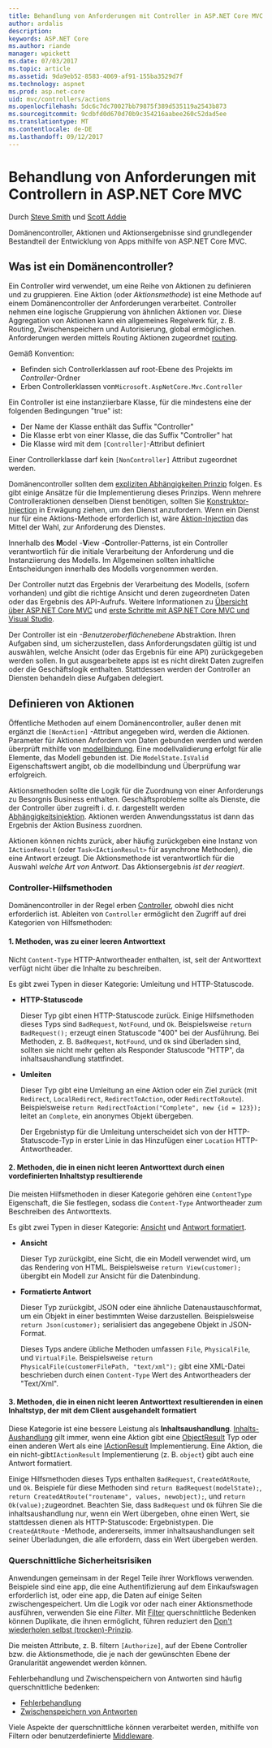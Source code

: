```yaml
---
title: Behandlung von Anforderungen mit Controller in ASP.NET Core MVC
author: ardalis
description: 
keywords: ASP.NET Core
ms.author: riande
manager: wpickett
ms.date: 07/03/2017
ms.topic: article
ms.assetid: 9da9eb52-8583-4069-af91-155ba3529d7f
ms.technology: aspnet
ms.prod: asp.net-core
uid: mvc/controllers/actions
ms.openlocfilehash: 5dc6c7dc70027bb79875f389d535119a2543b873
ms.sourcegitcommit: 9cdbfd0d670d70b9c354216aabee260c52dad5ee
ms.translationtype: MT
ms.contentlocale: de-DE
ms.lasthandoff: 09/12/2017
---
```

# <a name="handling-requests-with-controllers-in-aspnet-core-mvc"></a>Behandlung von Anforderungen mit Controllern in ASP.NET Core MVC

Durch [Steve Smith](https://ardalis.com/) und [Scott Addie](https://github.com/scottaddie)

Domänencontroller, Aktionen und Aktionsergebnisse sind grundlegender Bestandteil der Entwicklung von Apps mithilfe von ASP.NET Core MVC.

## <a name="what-is-a-controller"></a>Was ist ein Domänencontroller?

Ein Controller wird verwendet, um eine Reihe von Aktionen zu definieren und zu gruppieren. Eine Aktion (oder *Aktionsmethode*) ist eine Methode auf einem Domänencontroller der Anforderungen verarbeitet. Controller nehmen eine logische Gruppierung von ähnlichen Aktionen vor. Diese Aggregation von Aktionen kann ein allgemeines Regelwerk für, z. B. Routing, Zwischenspeichern und Autorisierung, global ermöglichen. Anforderungen werden mittels Routing Aktionen zugeordnet [routing](xref:mvc/controllers/routing).

Gemäß Konvention:
* Befinden sich Controllerklassen auf root-Ebene des Projekts im *Controller*-Ordner
* Erben Controllerklassen von`Microsoft.AspNetCore.Mvc.Controller`

Ein Controller ist eine instanziierbare Klasse, für die mindestens eine der folgenden Bedingungen "true" ist:
* Der Name der Klasse enthält das Suffix "Controller" 
* Die Klasse erbt von einer Klasse, die das Suffix "Controller" hat
* Die Klasse wird mit dem `[Controller]`-Attribut definiert

Einer Controllerklasse darf kein `[NonController]` Attribut zugeordnet werden.

Domänencontroller sollten dem [expliziten Abhängigkeiten Prinzip](http://deviq.com/explicit-dependencies-principle/) folgen. Es gibt einige Ansätze für die Implementierung dieses Prinzips. Wenn mehrere Controlleraktionen denselben Dienst benötigen, sollten Sie [Konstruktor-Injection](xref:mvc/controllers/dependency-injection#constructor-injection) in Erwägung ziehen, um den Dienst anzufordern. Wenn ein Dienst nur für eine Aktions-Methode erforderlich ist, wäre [Aktion-Injection](xref:mvc/controllers/dependency-injection#action-injection-with-fromservices) das Mittel der Wahl, zur Anforderung des Dienstes.

Innerhalb des **M**odel -**V**iew -**C**ontroller-Patterns, ist ein Controller verantwortlich für die initiale Verarbeitung der Anforderung und die Instanziierung des Modells. Im Allgemeinen sollten inhaltliche Entscheidungen innerhalb des Modells vorgenommen werden.

Der Controller nutzt das Ergebnis der Verarbeitung des Modells, (sofern vorhanden) und gibt die richtige Ansicht und deren zugeordneten Daten oder das Ergebnis des API-Aufrufs. Weitere Informationen zu [Übersicht über ASP.NET Core MVC](xref:mvc/overview) und [erste Schritte mit ASP.NET Core MVC und Visual Studio](xref:tutorials/first-mvc-app/start-mvc).

Der Controller ist ein *-Benutzeroberflächenebene* Abstraktion. Ihren Aufgaben sind, um sicherzustellen, dass Anforderungsdaten gültig ist und auswählen, welche Ansicht (oder das Ergebnis für eine API) zurückgegeben werden sollen. In gut ausgearbeitete apps ist es nicht direkt Daten zugreifen oder die Geschäftslogik enthalten. Stattdessen werden der Controller an Diensten behandeln diese Aufgaben delegiert.

## <a name="defining-actions"></a>Definieren von Aktionen

Öffentliche Methoden auf einem Domänencontroller, außer denen mit ergänzt die `[NonAction]` -Attribut angegeben wird, werden die Aktionen. Parameter für Aktionen Anfordern von Daten gebunden werden und werden überprüft mithilfe von [modellbindung](xref:mvc/models/model-binding). Eine modellvalidierung erfolgt für alle Elemente, das Modell gebunden ist. Die `ModelState.IsValid` Eigenschaftswert angibt, ob die modellbindung und Überprüfung war erfolgreich.

Aktionsmethoden sollte die Logik für die Zuordnung von einer Anforderungs zu Besorgnis Business enthalten. Geschäftsprobleme sollte als Dienste, die der Controller über zugreift i. d. r. dargestellt werden [Abhängigkeitsinjektion](xref:mvc/controllers/dependency-injection). Aktionen werden Anwendungsstatus ist dann das Ergebnis der Aktion Business zuordnen.

Aktionen können nichts zurück, aber häufig zurückgeben eine Instanz von `IActionResult` (oder `Task<IActionResult>` für asynchrone Methoden), die eine Antwort erzeugt. Die Aktionsmethode ist verantwortlich für die Auswahl *welche Art von Antwort*. Das Aktionsergebnis *ist der reagiert*.

### <a name="controller-helper-methods"></a>Controller-Hilfsmethoden

Domänencontroller in der Regel erben [Controller](https://docs.microsoft.com/aspnet/core/api/microsoft.aspnetcore.mvc.controller), obwohl dies nicht erforderlich ist. Ableiten von `Controller` ermöglicht den Zugriff auf drei Kategorien von Hilfsmethoden:

#### <a name="1-methods-resulting-in-an-empty-response-body"></a>1. Methoden, was zu einer leeren Antworttext

Nicht `Content-Type` HTTP-Antwortheader enthalten, ist, seit der Antworttext verfügt nicht über die Inhalte zu beschreiben.

Es gibt zwei Typen in dieser Kategorie: Umleitung und HTTP-Statuscode.

* **HTTP-Statuscode**

    Dieser Typ gibt einen HTTP-Statuscode zurück. Einige Hilfsmethoden dieses Typs sind `BadRequest`, `NotFound`, und `Ok`. Beispielsweise `return BadRequest();` erzeugt einen Statuscode "400" bei der Ausführung. Bei Methoden, z. B. `BadRequest`, `NotFound`, und `Ok` sind überladen sind, sollten sie nicht mehr gelten als Responder Statuscode "HTTP", da inhaltsaushandlung stattfindet.

* **Umleiten**

    Dieser Typ gibt eine Umleitung an eine Aktion oder ein Ziel zurück (mit `Redirect`, `LocalRedirect`, `RedirectToAction`, oder `RedirectToRoute`). Beispielsweise `return RedirectToAction("Complete", new {id = 123});` leitet an `Complete`, ein anonymes Objekt übergeben.

    Der Ergebnistyp für die Umleitung unterscheidet sich von der HTTP-Statuscode-Typ in erster Linie in das Hinzufügen einer `Location` HTTP-Antwortheader.

#### <a name="2-methods-resulting-in-a-non-empty-response-body-with-a-predefined-content-type"></a>2. Methoden, die in einen nicht leeren Antworttext durch einen vordefinierten Inhaltstyp resultierende

Die meisten Hilfsmethoden in dieser Kategorie gehören eine `ContentType` Eigenschaft, die Sie festlegen, sodass die `Content-Type` Antwortheader zum Beschreiben des Antworttexts.

Es gibt zwei Typen in dieser Kategorie: [Ansicht](xref:mvc/views/overview) und [Antwort formatiert](xref:mvc/models/formatting).

* **Ansicht**

    Dieser Typ zurückgibt, eine Sicht, die ein Modell verwendet wird, um das Rendering von HTML. Beispielsweise `return View(customer);` übergibt ein Modell zur Ansicht für die Datenbindung.

* **Formatierte Antwort**

    Dieser Typ zurückgibt, JSON oder eine ähnliche Datenaustauschformat, um ein Objekt in einer bestimmten Weise darzustellen. Beispielsweise `return Json(customer);` serialisiert das angegebene Objekt in JSON-Format.
    
    Dieses Typs andere übliche Methoden umfassen `File`, `PhysicalFile`, und `VirtualFile`. Beispielsweise `return PhysicalFile(customerFilePath, "text/xml");` gibt eine XML-Datei beschrieben durch einen `Content-Type` Wert des Antwortheaders der "Text/Xml".

#### <a name="3-methods-resulting-in-a-non-empty-response-body-formatted-in-a-content-type-negotiated-with-the-client"></a>3. Methoden, die in einen nicht leeren Antworttext resultierenden in einen Inhaltstyp, der mit dem Client ausgehandelt formatiert

Diese Kategorie ist eine bessere Leistung als **Inhaltsaushandlung**. [Inhalts-Aushandlung](xref:mvc/models/formatting#content-negotiation) gilt immer, wenn eine Aktion gibt eine [ObjectResult](https://docs.microsoft.com/aspnet/core/api/microsoft.aspnetcore.mvc.objectresult) Typ oder einen anderen Wert als eine [IActionResult](https://docs.microsoft.com/aspnet/core/api/microsoft.aspnetcore.mvc.iactionresult) Implementierung. Eine Aktion, die ein nicht-gibt`IActionResult` Implementierung (z. B. `object`) gibt auch eine Antwort formatiert.

Einige Hilfsmethoden dieses Typs enthalten `BadRequest`, `CreatedAtRoute`, und `Ok`. Beispiele für diese Methoden sind `return BadRequest(modelState);`, `return CreatedAtRoute("routename", values, newobject);`, und `return Ok(value);`zugeordnet. Beachten Sie, dass `BadRequest` und `Ok` führen Sie die inhaltsaushandlung nur, wenn ein Wert übergeben, ohne einen Wert, sie stattdessen dienen als HTTP-Statuscode: Ergebnistypen. Die `CreatedAtRoute` -Methode, andererseits, immer inhaltsaushandlungen seit seiner Überladungen, die alle erfordern, dass ein Wert übergeben werden.

### <a name="cross-cutting-concerns"></a>Querschnittliche Sicherheitsrisiken

Anwendungen gemeinsam in der Regel Teile ihrer Workflows verwenden. Beispiele sind eine app, die eine Authentifizierung auf dem Einkaufswagen erforderlich ist, oder eine app, die Daten auf einige Seiten zwischengespeichert. Um die Logik vor oder nach einer Aktionsmethode ausführen, verwenden Sie eine *Filter*. Mit [Filter](xref:mvc/controllers/filters) querschnittliche Bedenken können Duplikate, die ihnen ermöglicht, führen reduziert den [Don't wiederholen selbst (trocken)-Prinzip](http://deviq.com/don-t-repeat-yourself/).

Die meisten Attribute, z. B. filtern `[Authorize]`, auf der Ebene Controller bzw. die Aktionsmethode, die je nach der gewünschten Ebene der Granularität angewendet werden können.

Fehlerbehandlung und Zwischenspeichern von Antworten sind häufig querschnittliche bedenken:
   * [Fehlerbehandlung](xref:mvc/controllers/filters#exception-filters)
   * [Zwischenspeichern von Antworten](xref:performance/caching/response)

Viele Aspekte der querschnittliche können verarbeitet werden, mithilfe von Filtern oder benutzerdefinierte [Middleware](xref:fundamentals/middleware).
